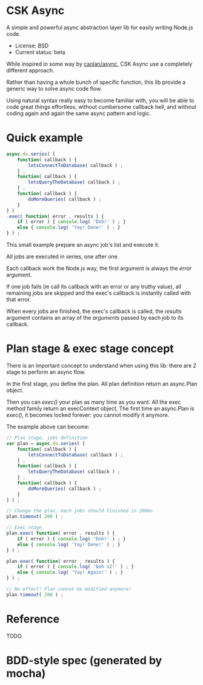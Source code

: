 
# CSK Async

A simple and powerful async abstraction layer lib for easily writing Node.js code.

* License: BSD
* Current status: beta

While inspired in some way by [caolan/async](https://github.com/caolan/async), CSK Async use a completely different approach.

Rather than having a whole bunch of specific function, this lib provide a generic way to solve async code flow.

Using natural syntax really easy to become familiar with, you will be able to code great things effortless, 
without cumbersome callback hell, and without coding again and again the same async pattern and logic.



# Quick example

```js
async.do.series( [
	function( callback ) {
		letsConnectToDatabase( callback ) ;
	} ,
	function( callback ) {
		letsQueryTheDatabase( callback ) ;
	} ,
	function( callback ) {
		doMoreQueries( callback ) ;
	}
] )
.exec( function( error , results ) {
	if ( error ) { console.log( 'Doh!' ) ; }
	else { console.log( 'Yay! Done!' ) ; }
} ) ;
```

This small example prepare an async job's list and execute it. 

All jobs are executed in series, one after one.

Each callback work the Node.js way, the first argument is always the *error* argument.

If one job fails (ie call its callback with an error or any truthy value), all remaining jobs are skipped 
and the exec's callback is instantly called with that error.

When every jobs are finished, the exec's callback is called, the *results* argument contains an array of the *arguments* passed by each job to its callback.



# Plan stage & exec stage concept

There is an important concept to understand when using this lib: there are 2 stage to perform an async flow.

In the first stage, you define the plan.
All plan definition return an async.Plan object.

Then you can *exec()* your plan as many time as you want. All the exec method family return an execContext object, 
The first time an async.Plan is *exec()*, it becomes locked forever: you cannot modify it anymore.

The example above can become:

```js
// Plan stage, jobs definition
var plan = async.do.series( [
	function( callback ) {
		letsConnectToDatabase( callback ) ;
	} ,
	function( callback ) {
		letsQueryTheDatabase( callback ) ;
	} ,
	function( callback ) {
		doMoreQueries( callback ) ;
	}
] ) ;

// Change the plan, each jobs should finished in 200ms
plan.timeout( 200 ) ;

// Exec stage
plan.exec( function( error , results ) {
	if ( error ) { console.log( 'Doh!' ) ; }
	else { console.log( 'Yay! Done!' ) ; }
} ) ;

plan.exec( function( error , results ) {
	if ( error ) { console.log( 'Doh x2!' ) ; }
	else { console.log( 'Yay! Again!' ) ; }
} ) ;

// No effect! Plan cannot be modified anymore!
plan.timeout( 200 ) ;
```



# Reference

TODO.



# BDD-style spec (generated by mocha)



